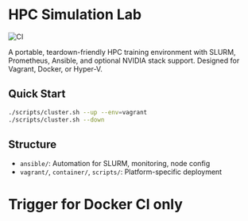 # HPC Simulation Lab

![CI](https://github.com/walkerjian/hpc-sim-lab/actions/workflows/ci.yml/badge.svg)

A portable, teardown-friendly HPC training environment with SLURM, Prometheus, Ansible, and optional NVIDIA stack support. Designed for Vagrant, Docker, or Hyper-V.

## Quick Start
```bash
./scripts/cluster.sh --up --env=vagrant
./scripts/cluster.sh --down
```

## Structure
- `ansible/`: Automation for SLURM, monitoring, node config
- `vagrant/`, `container/`, `scripts/`: Platform-specific deployment


# Trigger for Docker CI only
